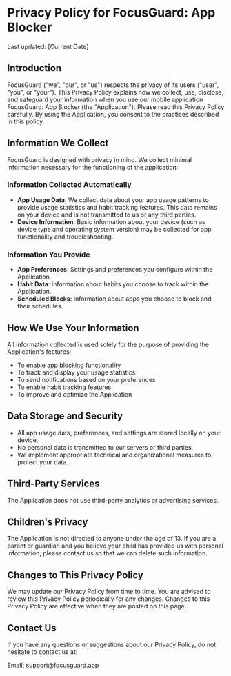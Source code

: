 # Privacy Policy for FocusGuard: App Blocker

Last updated: [Current Date]

## Introduction

FocusGuard ("we", "our", or "us") respects the privacy of its users ("user", "you", or "your"). This Privacy Policy explains how we collect, use, disclose, and safeguard your information when you use our mobile application FocusGuard: App Blocker (the "Application"). Please read this Privacy Policy carefully. By using the Application, you consent to the practices described in this policy.

## Information We Collect

FocusGuard is designed with privacy in mind. We collect minimal information necessary for the functioning of the application:

### Information Collected Automatically

- **App Usage Data**: We collect data about your app usage patterns to provide usage statistics and habit tracking features. This data remains on your device and is not transmitted to us or any third parties.
- **Device Information**: Basic information about your device (such as device type and operating system version) may be collected for app functionality and troubleshooting.

### Information You Provide

- **App Preferences**: Settings and preferences you configure within the Application.
- **Habit Data**: Information about habits you choose to track within the Application.
- **Scheduled Blocks**: Information about apps you choose to block and their schedules.

## How We Use Your Information

All information collected is used solely for the purpose of providing the Application's features:

- To enable app blocking functionality
- To track and display your usage statistics
- To send notifications based on your preferences
- To enable habit tracking features
- To improve and optimize the Application

## Data Storage and Security

- All app usage data, preferences, and settings are stored locally on your device.
- No personal data is transmitted to our servers or third parties.
- We implement appropriate technical and organizational measures to protect your data.

## Third-Party Services

The Application does not use third-party analytics or advertising services.

## Children's Privacy

The Application is not directed to anyone under the age of 13. If you are a parent or guardian and you believe your child has provided us with personal information, please contact us so that we can delete such information.

## Changes to This Privacy Policy

We may update our Privacy Policy from time to time. You are advised to review this Privacy Policy periodically for any changes. Changes to this Privacy Policy are effective when they are posted on this page.

## Contact Us

If you have any questions or suggestions about our Privacy Policy, do not hesitate to contact us at:

Email: support@focusguard.app 